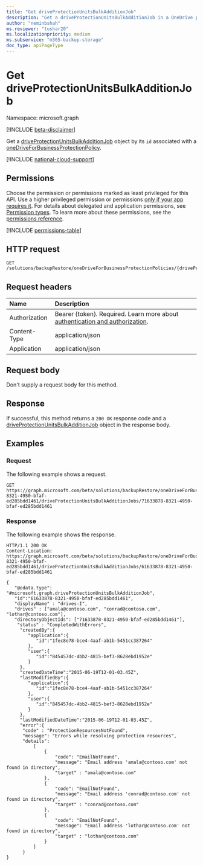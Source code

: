 ```yaml
---
title: "Get driveProtectionUnitsBulkAdditionJob"
description: "Get a driveProtectionUnitsBulkAdditionJob in a OneDrive protection policy."
author: "neminbshah"
ms.reviewer: "tushar20"
ms.localizationpriority: medium
ms.subservice: "m365-backup-storage"
doc_type: apiPageType
---
```


# Get driveProtectionUnitsBulkAdditionJob

Namespace: microsoft.graph

[!INCLUDE [beta-disclaimer](../../includes/beta-disclaimer.md)]

Get a [driveProtectionUnitsBulkAdditionJob](../resources/driveprotectionunitsbulkadditionjob.md) object by its `id` associated with a [oneDriveForBusinessProtectionPolicy](../resources/onedriveforbusinessprotectionpolicy.md).

[!INCLUDE [national-cloud-support](../../includes/global-only.md)]

## Permissions

Choose the permission or permissions marked as least privileged for this API. Use a higher privileged permission or permissions [only if your app requires it](/graph/permissions-overview#best-practices-for-using-microsoft-graph-permissions). For details about delegated and application permissions, see [Permission types](/graph/permissions-overview#permission-types). To learn more about these permissions, see the [permissions reference](/graph/permissions-reference).

<!-- { "blockType": "permissions", "name": "driveprotectionunitsbulkadditionjobs_get" } -->
[!INCLUDE [permissions-table](../includes/permissions/driveprotectionunitsbulkadditionjobs-get-permissions.md)]

## HTTP request

<!-- {
  "blockType": "ignored"
}
-->

``` http
GET /solutions/backupRestore/oneDriveForBusinessProtectionPolicies/{driveProtectionPolicyId}/driveProtectionUnitsBulkAdditionJobs/{driveProtectionUnitsBulkAdditionJobId}
```

## Request headers

|Name|Description|
|:---|:---|
|Authorization|Bearer {token}. Required. Learn more about [authentication and authorization](/graph/auth/auth-concepts).|
|Content-Type|application/json|
|Application|application/json|

## Request body

Don't supply a request body for this method.

## Response

If successful, this method returns a `200 OK` response code and a [driveProtectionUnitsBulkAdditionJob](../resources/driveprotectionunitsbulkadditionjob.md) object in the response body.

## Examples

### Request

The following example shows a request.

<!-- {
  "blockType": "request",
  "name": "driveprotectionunitsbulkadditionjobs_get"
}
-->

``` http
GET https://graph.microsoft.com/beta/solutions/backupRestore/oneDriveForBusinessProtectionPolicies/71633878-8321-4950-bfaf-ed285bdd1461/driveProtectionUnitsBulkAdditionJobs/71633878-8321-4950-bfaf-ed285bdd1461
```

### Response

The following example shows the response.

<!-- {
  "blockType": "response",
  "truncated": true,
  "@odata.type": "microsoft.graph.driveProtectionUnitsBulkAdditionJob"
}
-->

``` http
HTTP/1.1 200 OK
Content-Location: https://graph.microsoft.com/beta/solutions/backupRestore/oneDriveForBusinessProtectionPolicies/71633878-8321-4950-bfaf-ed285bdd1461/driveProtectionUnitsBulkAdditionJobs/61633878-8321-4950-bfaf-ed285bdd1461

{
   "@odata.type": "#microsoft.graph.driveProtectionUnitsBulkAdditionJob",
   "id":"61633878-8321-4950-bfaf-ed285bdd1461",
   "displayName" : "drives-I",
   "drives" : ["amala@contoso.com", "conrad@contoso.com", "lothar@contoso.com"],
   "directoryObjectIds": ["71633878-8321-4950-bfaf-ed285bdd1461"],
    "status" : "CompletedWithErrors",
     "createdBy":{
        "application":{
           "id":"1fec8e78-bce4-4aaf-ab1b-5451cc387264"
        },
        "user":{
           "id":"845457dc-4bb2-4815-bef3-8628ebd1952e"
        }
     },
     "createdDateTime":"2015-06-19T12-01-03.45Z",
     "lastModifiedBy":{
        "application":{
           "id":"1fec8e78-bce4-4aaf-ab1b-5451cc387264"
        },
        "user":{
           "id":"845457dc-4bb2-4815-bef3-8628ebd1952e"
        }
     },
     "lastModifiedDateTime":"2015-06-19T12-01-03.45Z",
     "error":{
      "code" : "ProtectionResourcesNotFound",
      "message": "Errors while resolving protection resources",
      "details": 
          [
              {
                  "code": "EmailNotFound",
                  "message": "Email address 'amala@contoso.com' not found in directory",
                  "target" : "amala@contoso.com"
              },
              {
                  "code": "EmailNotFound",
                  "message": "Email address 'conrad@contoso.com' not found in directory",
                  "target" : "conrad@contoso.com"
              },
              {
                  "code": "EmailNotFound",
                  "message": "Email address 'lothar@contoso.com' not found in directory",
                  "target" : "lothar@contoso.com"
              }
          ]   
      }
}
```
